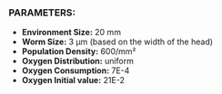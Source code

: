 ### PARAMETERS:

- **Environment Size:** 20 mm
- **Worm Size:** 3 μm (based on the width of the head)
- **Population Density:** 600/mm²
- **Oxygen Distribution:** uniform
- **Oxygen Consumption:** 7E-4
- **Oxygen Initial value:** 21E-2



